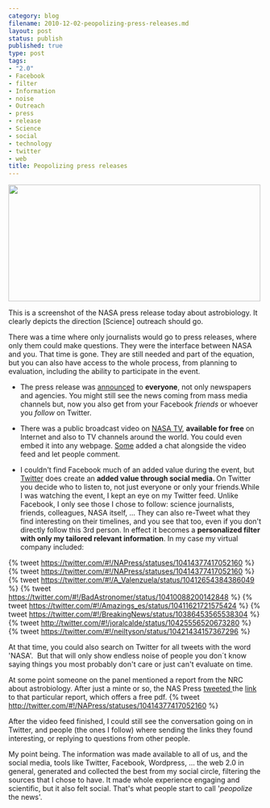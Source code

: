 ```yaml
--- 
category: blog
filename: 2010-12-02-peopolizing-press-releases.md
layout: post
status: publish
published: true
type: post
tags: 
- "2.0"
- Facebook
- filter
- Information
- noise
- Outreach
- press
- release
- Science
- social
- technology
- twitter
- web
title: Peopolizing press releases
---
```

<a href="/media/untitled1.jpg"><img class="aligncenter" title="untitled" src="http://nasonurb.files.wordpress.com/2010/12/untitled1.jpg" alt="" width="500" height="231" /></a>

This is a screenshot of the NASA press release today about astrobiology. It clearly depicts the direction [Science] outreach should go.

There was a time where only journalists would go to press releases, where only them could make questions. They were the interface between NASA and you. That time is gone. They are still needed and part of the equation, but you can also have access to the whole process, from planning to evaluation, including the ability to participate in the event.

<!--more-->

* The press release was <a href="http://www.nasa.gov/home/hqnews/2010/dec/HQ_10-320_Toxic_Life.html">announced</a> to <strong>everyone</strong>, not only newspapers and agencies. You might still see the news coming from mass media channels but, now you also get from your Facebook <em>friends </em>or whoever you <em>follow </em>on Twitter.

* There was a public broadcast video on <a href="http://www.nasa.gov/multimedia/nasatv/index.html">NASA TV</a>, <strong>available for free</strong> on Internet and also to TV channels around the world. You could even embed it into any webpage. <a href="http://amazings.es/">Some</a> added a chat alongside the video feed and let people comment.

* I couldn't find Facebook much of an added value during the event, but <a href="http://www.twitter.com">Twitter</a> does create an <strong>added value through social media. </strong>On Twitter you decide who to listen to, not just everyone or only your friends.While I was watching the event, I kept an eye on my Twitter feed. Unlike Facebook, I only see those I chose to follow: science journalists, friends, colleagues, NASA itself, ... They can also re-Tweet what they find interesting on their timelines, and you see that too, even if you don't directly follow this 3rd person. In effect it becomes a <strong>personalized filter with only my tailored relevant information</strong>. In my case my virtual company included:

{% tweet https://twitter.com/#!/NAPress/statuses/10414377417052160 %}
{% tweet https://twitter.com/#!/NAPress/statuses/10414377417052160 %} 
{% tweet https://twitter.com/#!/A_Valenzuela/status/10412654384386049 %}
{% tweet https://twitter.com/#!/BadAstronomer/status/10410088200142848 %}
{% tweet https://twitter.com/#!/Amazings_es/status/10411621721575424 %}
{% tweet https://twitter.com/#!/BreakingNews/status/10386453565538304 %}  
{% tweet http://twitter.com/#!/joralcalde/status/10425556520673280 %}
{% tweet https://twitter.com/#!/neiltyson/status/10421434157367296 %}
	
At that time, you could also search on Twitter for all tweets with the word 'NASA'.  But that will only show endless noise of people you don´t know saying things you most probably don't care or just can't evaluate on time.

At some point someone on the panel mentioned a report from the NRC about astrobiology. After just a minte or so, the NAS Press <a href="http://twitter.com/#!/NAPress/statuses/10414377417052160">tweeted </a>the <a href="http://www.nap.edu/catalog.php?record_id=11919">link </a>to that particular report, which offers a free pdf.
{% tweet http://twitter.com/#!/NAPress/statuses/10414377417052160 %}

After the video feed finished, I could still see the conversation going on in Twitter, and people (the ones I follow) where sending the links they found interesting, or replying to questions from other people.

My point being. The information was made available to all of us, and the social media, tools like Twitter, Facebook, Wordpress, ... the web 2.0 in general, generated and collected the best from my social circle, filtering the sources that I chose to have. It made whole experience engaging and scientific, but it also felt social. That's what people start to call '<em>peopolize</em> the news'.
